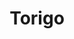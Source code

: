 ---
layout: place
title: "Torigo"
permalink: /new-york/floral-park/torigo.html
stateAbbr: NY
stateName: New York
cityName: Floral Park
seo:
  name: "Torigo"
  type: Restaurant
  links: https://www.torigorestaurant.com/
description: "Casual Japanese outpost offering a roster of rolls & tempura, plus fried ice cream for dessert. Torigo serves delicious sushi in Floral Park, New York. Try fresh Japanese dishes for a great dining experience. Available for takeout, delivery, lunch, and dinner."
place_id: ChIJL33hHVliwokRc8B-PlqI2Xs
photos:
  - name: >-
      places/ChIJL33hHVliwokRc8B-PlqI2Xs/photos/AeeoHcLZOgNTNnUKkRKc9FCfNroWagoSOEbmUrEdyqx6_kOPA1Rli3hcsQNdJhIUQ66NdhL08scN4t9rTeVqimTtiqo5CEvqUxwHshI5UzDAU_VBUX9y4gH0Q7dRk2C8B9gAV1ErqJsynmxQLNekIIqrp6X5UYyNk8z2oYvyIl9l6LMY-As0UfNp0ydRuK8bjoqDaGShNbSjDqyCu607jBsPtLcOj1FVcQuhXvfOX4nrOdgzpgharLIFuMUj1Djv7F2zk7KZ3BKFG7ByOaiSCbPInAepoAzlGcW_Z4mJTZe1QN3I1TB0CO89TvTgNaTtR-wq9GSCY1YZzkKtn5NjHp0bRfp_OtQUa4Dbvo6crq4MyTMJm4ovRwWV2kbns2vtEeuTvz0f3Awx_EgBeEIi-cf1q9HlDjQDAl85snw6ZWTIoCgPlioG
    widthPx: 4032
    heightPx: 3024
    authorAttributions:
      - displayName: Philip Toh
        uri: https://maps.google.com/maps/contrib/102385117742600257586
        photoUri: >-
          https://lh3.googleusercontent.com/a-/ALV-UjWuZGxNsuQtKGQPOLtptIolSoRkFS1p5uRn7NtxLmpRZIF2r-V7=s100-p-k-no-mo
    flagContentUri: >-
      https://www.google.com/local/imagery/report/?cb_client=maps_api_places.places_api&image_key=!1e10!2sCIHM0ogKEICAgICBkYzFwAE&hl=en-US
    googleMapsUri: >-
      https://www.google.com/maps/place//data=!3m4!1e2!3m2!1sCIHM0ogKEICAgICBkYzFwAE!2e10!4m2!3m1!1s0x89c262591de17d2f:0x7bd9885a3e7ec073
  - name: >-
      places/ChIJL33hHVliwokRc8B-PlqI2Xs/photos/AeeoHcJ1jYLr8NE1JgxY6D24lDu2ERNgS_qH7ZD9dJ3lzKDVSk0K4JtkOGmSje5Cm1cPSIkqgEW9VLmJXq_cYAoftqBf6hjQu0ALv368_3dQOPE5yaXJAQMoVkf8_A6M5HGS_pX7_dXCaaYJbTmT_fJwGsEN5bUyPhxz68Xc9fSx2FsBYYmvWlJiB93yjl9-jo1sj0d9wHMqN_49SNDtS50xdrj0YmSDt0ShgPrCfQzbpbuXpvU3mTdWNNKb0fDhqKCqn-KrUoDduewec2nocUETFPFbusIWAA_RSwcKVjgxH8YAs_DRum2eR6jBjlnqDqlKKdwWVgBjGt_lxJrqYkcVGd1yW5YKiYzjrhQZksYoNy8Znzq0pPmRFFhbxZAXG7u-wZ4jnzdwoQbBFUqX9a6TEfgW2KYc7z3lIcOhAPHfrGGLU-jb
    widthPx: 4030
    heightPx: 2707
    authorAttributions:
      - displayName: Maria Ottomanelli Realtor
        uri: https://maps.google.com/maps/contrib/100419983524307559462
        photoUri: >-
          https://lh3.googleusercontent.com/a-/ALV-UjUUThaRawnmDyzEsQ72ljGa5Edn_Ufrv7rh2O1jfvrBeTgrCNmA2Q=s100-p-k-no-mo
    flagContentUri: >-
      https://www.google.com/local/imagery/report/?cb_client=maps_api_places.places_api&image_key=!1e10!2sCIHM0ogKEICAgICG6qLt_AE&hl=en-US
    googleMapsUri: >-
      https://www.google.com/maps/place//data=!3m4!1e2!3m2!1sCIHM0ogKEICAgICG6qLt_AE!2e10!4m2!3m1!1s0x89c262591de17d2f:0x7bd9885a3e7ec073
  - name: >-
      places/ChIJL33hHVliwokRc8B-PlqI2Xs/photos/AeeoHcKoRoNI65frH-N7UtV35NKaKeJkQ5Wf_X5Xj810Bi-k-nM5usZhlABhu6jwKqFpb1gnKGKmle1szukiA7Ir81vGtwXq4tTRaY924upV-4yOIDx0tIIde6_INj6DvzeeC5HljH9gkt-6Frj39rQXW2hHX4XjZQqQI5v76sWCMphjWKK8uGqh2WsvGgWzBn0hyYz9wOHThQ1KLFf1-fbQqUgA2u9zEtc6V-CjbTTKgNHY0qiPy_sDYJ3s0Y5BldR999E_74yu1G82tQLqwwOTpOeSDsUmIn8XKki1-G-k1sAJHuJwjEGBaqeXmQjXSOKtO8rjoeb3Oaffmvpnzp-alcXRfhCKEX0NeEQJjB39FfE7MSyRdAIBXoEPoHjWv_8EUxSjsO9KUo_D9GwwpathUS1-O6SsS9mal79P3ZYzKJZsnp-_
    widthPx: 4032
    heightPx: 3024
    authorAttributions:
      - displayName: Gabriel Daboss
        uri: https://maps.google.com/maps/contrib/118146042912162009428
        photoUri: >-
          https://lh3.googleusercontent.com/a-/ALV-UjVpGa88V7jyhMQ11ktMrpkAgbUjfQLjX_OGEClgxTGYAtZFhRbH=s100-p-k-no-mo
    flagContentUri: >-
      https://www.google.com/local/imagery/report/?cb_client=maps_api_places.places_api&image_key=!1e10!2sCIHM0ogKEICAgMCos7yoowE&hl=en-US
    googleMapsUri: >-
      https://www.google.com/maps/place//data=!3m4!1e2!3m2!1sCIHM0ogKEICAgMCos7yoowE!2e10!4m2!3m1!1s0x89c262591de17d2f:0x7bd9885a3e7ec073
  - name: >-
      places/ChIJL33hHVliwokRc8B-PlqI2Xs/photos/AeeoHcKzrkXYpTZKEq5cr7znGJyyOZa4tgl1ilnzf5gjgF0CK4yl9iYV-Yj_nYLaq8Q3qS_A74cBbVhQwCuJF0Ga6xuLNhoq-s36b-jcbb300LoxbhenOSJY2N91Jnf113_BDFMF0rak-Z9ldTHLL-zCI6ycbpZCcRgeL085GlJ-ChVL1Ymy7Y3LA2a_Lm3Mm4Rymyl1mKc8Crl_4o_Um9JHeDnhWVLS7wfxEZbr9QPjVioIrDpM395w_JNqqZz7RKXUIZ4s4orZiJy_hu_jOZFXQaWusDqO3vp4c4e5ww0Zb4jCKh0SWzPuQ-mAmoLHuOwCaZ2bTlJGHOG7N8F2qJSK4zdkCiCFDKi1C8yMNxopDnI_uv1OCVosrHDb5TC5L1TuN4YJHwDIDpAhdQ6zZlruL8CsWnrzSlolNp_8f-wg9w0HPeWo
    widthPx: 4000
    heightPx: 3000
    authorAttributions:
      - displayName: sana pipitkul
        uri: https://maps.google.com/maps/contrib/107687681407779272991
        photoUri: >-
          https://lh3.googleusercontent.com/a-/ALV-UjUQjnz4doi0hBeD3uQL-38VTuBcocWgtTHnBQdCPwX9BW3x0paI2Q=s100-p-k-no-mo
    flagContentUri: >-
      https://www.google.com/local/imagery/report/?cb_client=maps_api_places.places_api&image_key=!1e10!2sCIHM0ogKEICAgIDx9_e2nAE&hl=en-US
    googleMapsUri: >-
      https://www.google.com/maps/place//data=!3m4!1e2!3m2!1sCIHM0ogKEICAgIDx9_e2nAE!2e10!4m2!3m1!1s0x89c262591de17d2f:0x7bd9885a3e7ec073
  - name: >-
      places/ChIJL33hHVliwokRc8B-PlqI2Xs/photos/AeeoHcIo1fqq5D748zr3tkxQLhzC2cdNJMWPXfiaz7Z3PZ_D9UDrmemDwx0W-ddsOUR4BMJETKYKtKAx5wA91sEFDyhH4LJtBOWsr2QCh1qTjtCmJpJMMVbcubzln5Au5y6PwFZffQWaTwTYFWAdTEM2C-ZwHnIdOv1hVYs8OeVjfh-rOeuqNRnbD-_w1HyNb4GzCEZzHJJ7cbbTVCGHTvpZNvxEpRhuJWw8xKLjwnUUs9zFzUYIwGi-qE9wp95S3aOtW1bRt-LEEmqGOorbGdV7_tHTIS9qHS0-umiCxFGSdhJQ31vT8_5xvQMAE96GrlZmwwx5DqZw8jdZTsexjXS7Yk-Ki1zuOYBIafTACOCZ93HPv2QB4ffDoGRqs8RhjVhLV3lnGSeHfSg8ZcZgwNqb89bgymb3kUk6sr0QgH68xBngxwo0
    widthPx: 3024
    heightPx: 4032
    authorAttributions:
      - displayName: Brigitta Danyi
        uri: https://maps.google.com/maps/contrib/104342791402892226165
        photoUri: >-
          https://lh3.googleusercontent.com/a/ACg8ocIrBU06ltQCUGjmPPnUG9luh-eyrEAYUT5nRIxQzqAUs9wd9bM=s100-p-k-no-mo
    flagContentUri: >-
      https://www.google.com/local/imagery/report/?cb_client=maps_api_places.places_api&image_key=!1e10!2sCIHM0ogKEICAgMDA5KjmsAE&hl=en-US
    googleMapsUri: >-
      https://www.google.com/maps/place//data=!3m4!1e2!3m2!1sCIHM0ogKEICAgMDA5KjmsAE!2e10!4m2!3m1!1s0x89c262591de17d2f:0x7bd9885a3e7ec073
  - name: >-
      places/ChIJL33hHVliwokRc8B-PlqI2Xs/photos/AeeoHcJjDQ8YOhkWag-Zu-n1QYSBoIWh6_-lLMd60ChDLcLP6-jTfw3fGgJRV2nYw_sPtpn_59RqfNeKp1Q2NqImRqU16Yy7puiZOvxMqE82NFdW6XQeIn2xbO4GyEJ6Y6XeJ5r2K-PvHESsRxXxYxh8dCMV9QIg8Ie_vkXO5VdTWQMV08o_BEC-6V4Eo4Yyu_auTQz6wGKqMt97G-OXL7OWOanoaATncWCHqFU3qSZuL7xRkJKSFZLtZqVR1ZKysChiSGCVNPPwuvLh1llj1EMpc4XGT4Xqht63buktZZ-UN1dACskbeXaJxPjLhRDFCs9Fa8rduiKWtnEIk-jWGcjuQh3vpJqk_9vQmZE8Q1bJmK8RE5ZcE71BOgsTnU_zJdWuJXVqpz79pChj01oOHfUBvsizP77sPiMyh8RcojTQm8RDIQ
    widthPx: 2881
    heightPx: 3325
    authorAttributions:
      - displayName: Maria Ottomanelli Realtor
        uri: https://maps.google.com/maps/contrib/100419983524307559462
        photoUri: >-
          https://lh3.googleusercontent.com/a-/ALV-UjUUThaRawnmDyzEsQ72ljGa5Edn_Ufrv7rh2O1jfvrBeTgrCNmA2Q=s100-p-k-no-mo
    flagContentUri: >-
      https://www.google.com/local/imagery/report/?cb_client=maps_api_places.places_api&image_key=!1e10!2sCIHM0ogKEICAgIDzxYiqVQ&hl=en-US
    googleMapsUri: >-
      https://www.google.com/maps/place//data=!3m4!1e2!3m2!1sCIHM0ogKEICAgIDzxYiqVQ!2e10!4m2!3m1!1s0x89c262591de17d2f:0x7bd9885a3e7ec073
  - name: >-
      places/ChIJL33hHVliwokRc8B-PlqI2Xs/photos/AeeoHcKf58XMxchoFE2PHMyU0fa1NtRYrvzHWdQjZIkyvJpctquR_jFTLN5yQEnfM9JdeZ0BCC1MZ4eVSOl1qu4mBzCXNpXcShF0eHV7Oms-nnO2WVZQ9Rh0IDGS00_JvuRj0uwuQG2uzINworZMHQbvOaC8EbpwJI1Qrz8A4k7TzsYLTBzf7UynN5uOjp5WqI6bLEyy2oeugpPIQHExoI-bpNhqoXX-4ljEgUWx7an6cBL0mHx8U_Tn8EJ4_ePHfXG1ZqB41oy3F2nzH3S63hkCL-psHteAsWDvBo_Zf0k2hbV0SIbbTrKLOEzCE-JAmp5_ts6h32nLp5G7mkWhBIfvWSQbxQnvmAQTlRliB6nNDnxjurqKuoYMstoIFBCtpKGgB7nkzgOW_YNrDlyJkEJ2mpYAObSib0buTwsew-Cir9OoWMmKnc9ouT5lgsgiQQ
    widthPx: 3600
    heightPx: 4800
    authorAttributions:
      - displayName: Tess
        uri: https://maps.google.com/maps/contrib/108195356198434487802
        photoUri: >-
          https://lh3.googleusercontent.com/a-/ALV-UjW9331Xg8e0Htt9xjGKoqtunkxkIwdHOMlWHLEfYeyTy8X8J-RG=s100-p-k-no-mo
    flagContentUri: >-
      https://www.google.com/local/imagery/report/?cb_client=maps_api_places.places_api&image_key=!1e10!2sCIABIhADycKzdCflJGfdmzMAA4n6&hl=en-US
    googleMapsUri: >-
      https://www.google.com/maps/place//data=!3m4!1e2!3m2!1sCIABIhADycKzdCflJGfdmzMAA4n6!2e10!4m2!3m1!1s0x89c262591de17d2f:0x7bd9885a3e7ec073
  - name: >-
      places/ChIJL33hHVliwokRc8B-PlqI2Xs/photos/AeeoHcLTNgwkdfSLwjtAJPiNXdWfOAreebLRHCbBxzMyXP8faftfsEjj7C09Rr8TvUvhG_6Jsm-Y4lnrTocdCQ7fQXZgcaZl3w0gvfcrruPm8-ixAIVE0LIKLj5zmB6bXxE5drHXnktn2qrb2e6YgKIWKc0NGT03uzEAGXpLnevfqD5mh323m492qw3u2vlTswOmOhtztkAxZzRxqbf6N6u9UgQ2pxtT-2xBQotVSOM6roIsXeOE0fYQsd5eS5YO7Ptu5aBsFnr5aQ9Zj1L-CaZkCqapf6nSabMYIUMP0bXIZrXAf5tc2SzFVJ38uZTNGFjlP3i0CTcULf1_Cmpltg5_oyr-_dKsNbQyA7_ty6WYEakhqQpy2euyl8BwzlDUxbkH4nzJUwMQvdDzUc8xDHINfBgivjO9U_dnj7RSw8R-b6oi3VCh
    widthPx: 3840
    heightPx: 2088
    authorAttributions:
      - displayName: Maria Ottomanelli Realtor
        uri: https://maps.google.com/maps/contrib/100419983524307559462
        photoUri: >-
          https://lh3.googleusercontent.com/a-/ALV-UjUUThaRawnmDyzEsQ72ljGa5Edn_Ufrv7rh2O1jfvrBeTgrCNmA2Q=s100-p-k-no-mo
    flagContentUri: >-
      https://www.google.com/local/imagery/report/?cb_client=maps_api_places.places_api&image_key=!1e10!2sCIHM0ogKEICAgIDzxfD1jwE&hl=en-US
    googleMapsUri: >-
      https://www.google.com/maps/place//data=!3m4!1e2!3m2!1sCIHM0ogKEICAgIDzxfD1jwE!2e10!4m2!3m1!1s0x89c262591de17d2f:0x7bd9885a3e7ec073
  - name: >-
      places/ChIJL33hHVliwokRc8B-PlqI2Xs/photos/AeeoHcKX3xm804so35nB8fnuhz08KD984Wv5zreB8dlGtc6xF7KDVP-CGIg0r1TS94NBlr_wF80E8PEUNo5_toqOdTn2G0NV3lEJnHbbKWrN_5zbSMKyzI7ZV4zsCXCnfq6H1WKENNE2utZYfY5aroPbBVy135jDgJYyIZDCI3cu5cO-FseSUrbg7RIuGsEGq0dxdAcbzBXHQ08RTv6ruLkbfK46DasJciWjK3DCxxiQhzMEgihumxEf1T7HKXZNAtD0vKsEzXWcaRnErvZrBMM4SS0ub1fUXiMvt5fME1Coq0XokBczIb0GoUELsxFYCDp5Krh3q-hEX40RsD-YanL9wheaOmW1eC7pqEmBKag2CjKlXI3TWO4gUI3YkUiN0hP_uvzNlpvb6T808QCTvCHy_X-1hmDw-gkx6PMIWKixYWJdtQei
    widthPx: 3024
    heightPx: 3024
    authorAttributions:
      - displayName: Vanessa LIN
        uri: https://maps.google.com/maps/contrib/107647698383843276697
        photoUri: >-
          https://lh3.googleusercontent.com/a-/ALV-UjVpaAXgObOg9piztURkoD2wiD6-VG9PWpIsY0ybhUnCm1ttpcM9=s100-p-k-no-mo
    flagContentUri: >-
      https://www.google.com/local/imagery/report/?cb_client=maps_api_places.places_api&image_key=!1e10!2sCIHM0ogKEICAgIC6gqPT2AE&hl=en-US
    googleMapsUri: >-
      https://www.google.com/maps/place//data=!3m4!1e2!3m2!1sCIHM0ogKEICAgIC6gqPT2AE!2e10!4m2!3m1!1s0x89c262591de17d2f:0x7bd9885a3e7ec073
  - name: >-
      places/ChIJL33hHVliwokRc8B-PlqI2Xs/photos/AeeoHcKWxQCPNIVCOPh2tjSUgdtCDNtYMclLMH1x69yZHsbz2eHk-gkr8v6NceeEFxiG-tcrwb230oWUcsa4v5hstXuABqJT9QLwmZ3SjC4ceVJ1o8AS5uHYJGLR3XfTv26sPHP-PNfuoEIXpQXfCsXczrM0jQmqSuiXQt5_WCB6itTqFKsRIPf8AzWnv_WR1znQL_DmLs2uUELWB1rTTz7oD9jrcFYJqaynjsKMpYENFp33sRBQa5MjcX1hQn6DtUr2rLMtRa4eICzFYWfcmdluNa_NQShTFUeuxhMXIKvnmfsCwE08fdgyCFwLj0NnbWVXbvE-xSeu1YSpFZIWnxzr_plDUN3cPvgUWLyM899oHzgodXWTqNuiAuu9iKULlzZOKooCP37HJjzZSNzWUcCQAVGhu6Dh-owwV6okWkHX2xA12wHc
    widthPx: 3024
    heightPx: 3024
    authorAttributions:
      - displayName: Naomi Cheung
        uri: https://maps.google.com/maps/contrib/101474020484708302283
        photoUri: >-
          https://lh3.googleusercontent.com/a/ACg8ocL_TkyNBmT9rnzFaqs_owWe4JcKpoZGagFD-bwwnJtN7AvcZLaD=s100-p-k-no-mo
    flagContentUri: >-
      https://www.google.com/local/imagery/report/?cb_client=maps_api_places.places_api&image_key=!1e10!2sCIHM0ogKEICAgICfx-jArAE&hl=en-US
    googleMapsUri: >-
      https://www.google.com/maps/place//data=!3m4!1e2!3m2!1sCIHM0ogKEICAgICfx-jArAE!2e10!4m2!3m1!1s0x89c262591de17d2f:0x7bd9885a3e7ec073
address: 196 Jericho Turnpike, Floral Park, NY 11001, USA
street: 196 Jericho Turnpike
city: Floral Park
state: NY
zip: '11001'
country: USA
neighborhood: null
latitude: '40.728499'
longitude: '-73.703775'
accessibility_options:
  wheelchairAccessibleParking: true
  wheelchairAccessibleEntrance: true
  wheelchairAccessibleSeating: true
business_status: OPERATIONAL
name: Torigo
google_maps_links:
  directionsUri: >-
    https://www.google.com/maps/dir//''/data=!4m7!4m6!1m1!4e2!1m2!1m1!1s0x89c262591de17d2f:0x7bd9885a3e7ec073!3e0
  placeUri: https://maps.google.com/?cid=8924314057788276851
  writeAReviewUri: >-
    https://www.google.com/maps/place//data=!4m3!3m2!1s0x89c262591de17d2f:0x7bd9885a3e7ec073!12e1
  reviewsUri: >-
    https://www.google.com/maps/place//data=!4m4!3m3!1s0x89c262591de17d2f:0x7bd9885a3e7ec073!9m1!1b1
  photosUri: >-
    https://www.google.com/maps/place//data=!4m3!3m2!1s0x89c262591de17d2f:0x7bd9885a3e7ec073!10e5
primary_type: Japanese Restaurant
opening_hours:
  regular: null
  current: null
secondary_opening_hours:
  regular:
    weekdayDescriptions: null
    type: null
  current:
    weekdayDescriptions: null
    type: null
phone: (516) 352-1116
price_level: PRICE_LEVEL_MODERATE
price_range: null
rating: '4.6'
rating_count: 0
website: https://www.torigorestaurant.com/
reviews:
  - name: >-
      places/ChIJL33hHVliwokRc8B-PlqI2Xs/reviews/ChZDSUhNMG9nS0VJQ0FnSURYbDdIbEh3EAE
    relativePublishTimeDescription: 5 months ago
    rating: 5
    text:
      text: >-
        The food is always delicious and fresh!! Best sushi I’ve ever had and
        I’m a HUGE sushi fan. They’re kitchen entrees are full of flavor you
        want to lick the plate clean. Definitely a hidden gem and worth the
        visit.
      languageCode: en
    originalText:
      text: >-
        The food is always delicious and fresh!! Best sushi I’ve ever had and
        I’m a HUGE sushi fan. They’re kitchen entrees are full of flavor you
        want to lick the plate clean. Definitely a hidden gem and worth the
        visit.
      languageCode: en
    authorAttribution:
      displayName: Carolina Carvajal
      uri: https://www.google.com/maps/contrib/101404604324640309391/reviews
      photoUri: >-
        https://lh3.googleusercontent.com/a-/ALV-UjXZwQJQxCN991FoC90OuWoyoNB2-w_9OQC8jyQFECRWbp9ZbAp0nQ=s128-c0x00000000-cc-rp-mo-ba3
    publishTime: '2024-10-31T20:44:30.456321Z'
    flagContentUri: >-
      https://www.google.com/local/review/rap/report?postId=ChZDSUhNMG9nS0VJQ0FnSURYbDdIbEh3EAE&d=17924085&t=1
    googleMapsUri: >-
      https://www.google.com/maps/reviews/data=!4m6!14m5!1m4!2m3!1sChZDSUhNMG9nS0VJQ0FnSURYbDdIbEh3EAE!2m1!1s0x89c262591de17d2f:0x7bd9885a3e7ec073
  - name: >-
      places/ChIJL33hHVliwokRc8B-PlqI2Xs/reviews/ChZDSUhNMG9nS0VJQ0FnTURBNUtqbVVBEAE
    relativePublishTimeDescription: 2 months ago
    rating: 5
    text:
      text: >-
        Fresh delicious! The sushi makers were friendly and helpful. Inari spicy
        tuna and fresh veggie rolls what I ordered. Definitely come back for
        more!!
      languageCode: en
    originalText:
      text: >-
        Fresh delicious! The sushi makers were friendly and helpful. Inari spicy
        tuna and fresh veggie rolls what I ordered. Definitely come back for
        more!!
      languageCode: en
    authorAttribution:
      displayName: Brigitta Danyi
      uri: https://www.google.com/maps/contrib/104342791402892226165/reviews
      photoUri: >-
        https://lh3.googleusercontent.com/a/ACg8ocIrBU06ltQCUGjmPPnUG9luh-eyrEAYUT5nRIxQzqAUs9wd9bM=s128-c0x00000000-cc-rp-mo-ba6
    publishTime: '2025-02-07T04:06:36.173529Z'
    flagContentUri: >-
      https://www.google.com/local/review/rap/report?postId=ChZDSUhNMG9nS0VJQ0FnTURBNUtqbVVBEAE&d=17924085&t=1
    googleMapsUri: >-
      https://www.google.com/maps/reviews/data=!4m6!14m5!1m4!2m3!1sChZDSUhNMG9nS0VJQ0FnTURBNUtqbVVBEAE!2m1!1s0x89c262591de17d2f:0x7bd9885a3e7ec073
  - name: >-
      places/ChIJL33hHVliwokRc8B-PlqI2Xs/reviews/ChdDSUhNMG9nS0VJQ0FnTUNRbkpiZHF3RRAB
    relativePublishTimeDescription: a month ago
    rating: 5
    text:
      text: >-
        Very busy when we went and I can totally understand why. Its a quality
        spot. Great atmosphere. Would highly recommend anyone to come in just
        make sure to call in advance for seating!
      languageCode: en
    originalText:
      text: >-
        Very busy when we went and I can totally understand why. Its a quality
        spot. Great atmosphere. Would highly recommend anyone to come in just
        make sure to call in advance for seating!
      languageCode: en
    authorAttribution:
      displayName: Issei Kohama
      uri: https://www.google.com/maps/contrib/115490214154525232162/reviews
      photoUri: >-
        https://lh3.googleusercontent.com/a-/ALV-UjXugsEj446QhxzAz8WfXSxD3izbGUDPFGQuHu9ht4qLSPBfC0I=s128-c0x00000000-cc-rp-mo-ba4
    publishTime: '2025-03-02T20:04:33.962617Z'
    flagContentUri: >-
      https://www.google.com/local/review/rap/report?postId=ChdDSUhNMG9nS0VJQ0FnTUNRbkpiZHF3RRAB&d=17924085&t=1
    googleMapsUri: >-
      https://www.google.com/maps/reviews/data=!4m6!14m5!1m4!2m3!1sChdDSUhNMG9nS0VJQ0FnTUNRbkpiZHF3RRAB!2m1!1s0x89c262591de17d2f:0x7bd9885a3e7ec073
  - name: >-
      places/ChIJL33hHVliwokRc8B-PlqI2Xs/reviews/ChdDSUhNMG9nS0VJQ0FnTUN3cF9IcDdRRRAB
    relativePublishTimeDescription: 3 weeks ago
    rating: 5
    text:
      text: >-
        What a wonderful place. Quiet, unassuming, and dimly-lit, this was the
        perfect place for a lunch. Their bentos are perfect proportions with
        wonderful flavor, and our server was very kind. The sushi bar looked
        beautiful too, though we were at a table.
      languageCode: en
    originalText:
      text: >-
        What a wonderful place. Quiet, unassuming, and dimly-lit, this was the
        perfect place for a lunch. Their bentos are perfect proportions with
        wonderful flavor, and our server was very kind. The sushi bar looked
        beautiful too, though we were at a table.
      languageCode: en
    authorAttribution:
      displayName: Tess
      uri: https://www.google.com/maps/contrib/108195356198434487802/reviews
      photoUri: >-
        https://lh3.googleusercontent.com/a-/ALV-UjW9331Xg8e0Htt9xjGKoqtunkxkIwdHOMlWHLEfYeyTy8X8J-RG=s128-c0x00000000-cc-rp-mo-ba5
    publishTime: '2025-03-21T17:02:41.049957Z'
    flagContentUri: >-
      https://www.google.com/local/review/rap/report?postId=ChdDSUhNMG9nS0VJQ0FnTUN3cF9IcDdRRRAB&d=17924085&t=1
    googleMapsUri: >-
      https://www.google.com/maps/reviews/data=!4m6!14m5!1m4!2m3!1sChdDSUhNMG9nS0VJQ0FnTUN3cF9IcDdRRRAB!2m1!1s0x89c262591de17d2f:0x7bd9885a3e7ec073
  - name: >-
      places/ChIJL33hHVliwokRc8B-PlqI2Xs/reviews/ChdDSUhNMG9nS0VJQ0FnSURmNWVPbXJBRRAB
    relativePublishTimeDescription: 3 months ago
    rating: 1
    text:
      text: >-
        I had a terrible experience at this restaurant and will never dine here
        again. Tipping is optional, and after the service I received, I didn’t
        feel it was deserved. The server didn’t show basic courtesy—no “How’s
        your day?” or any effort to make me feel welcomed. When I mentioned that
        my cup was dirty, she had an attitude instead of addressing the issue
        professionally.


        As I was getting up to leave, she came over to my table, opened the
        check folder, and said, “No tip?” At first, I didn’t hear her because I
        had my headphones on. When I took them off, she repeated, “You didn’t
        leave a tip?” I told her, “No, I am not.” She then threw the folder down
        and walked away. I was stunned and thought, “What the hell?”


        I calmly said, “You don’t have to be rude.” I didn’t raise my voice, but
        her coworkers overheard me. One of them said, “Thank you for dining and
        have a good night,” which felt awkward and insincere. I didn’t respond
        because, honestly, I was shocked by the whole situation. This server did
        the bare minimum—couldn’t even pretend to care about providing decent
        service—and then had the nerve to ask for a tip after acting so
        unprofessional.


        I paid for my meal, and that’s all I owe. I thought about whether I
        should’ve tipped, but no—why reward someone who can’t show basic
        decency? I got dressed up and came out to enjoy myself and clear my
        mind, and instead, I was met with rude and dismissive service.
      languageCode: en
    originalText:
      text: >-
        I had a terrible experience at this restaurant and will never dine here
        again. Tipping is optional, and after the service I received, I didn’t
        feel it was deserved. The server didn’t show basic courtesy—no “How’s
        your day?” or any effort to make me feel welcomed. When I mentioned that
        my cup was dirty, she had an attitude instead of addressing the issue
        professionally.


        As I was getting up to leave, she came over to my table, opened the
        check folder, and said, “No tip?” At first, I didn’t hear her because I
        had my headphones on. When I took them off, she repeated, “You didn’t
        leave a tip?” I told her, “No, I am not.” She then threw the folder down
        and walked away. I was stunned and thought, “What the hell?”


        I calmly said, “You don’t have to be rude.” I didn’t raise my voice, but
        her coworkers overheard me. One of them said, “Thank you for dining and
        have a good night,” which felt awkward and insincere. I didn’t respond
        because, honestly, I was shocked by the whole situation. This server did
        the bare minimum—couldn’t even pretend to care about providing decent
        service—and then had the nerve to ask for a tip after acting so
        unprofessional.


        I paid for my meal, and that’s all I owe. I thought about whether I
        should’ve tipped, but no—why reward someone who can’t show basic
        decency? I got dressed up and came out to enjoy myself and clear my
        mind, and instead, I was met with rude and dismissive service.
      languageCode: en
    authorAttribution:
      displayName: Janell Salmon
      uri: https://www.google.com/maps/contrib/106357963141796244492/reviews
      photoUri: >-
        https://lh3.googleusercontent.com/a-/ALV-UjW1cJtEVGUXXCUJPx33WCYf-eBO0kuSlTVC53FySg9mbFRP7jPA=s128-c0x00000000-cc-rp-mo
    publishTime: '2025-01-08T17:48:11.708467Z'
    flagContentUri: >-
      https://www.google.com/local/review/rap/report?postId=ChdDSUhNMG9nS0VJQ0FnSURmNWVPbXJBRRAB&d=17924085&t=1
    googleMapsUri: >-
      https://www.google.com/maps/reviews/data=!4m6!14m5!1m4!2m3!1sChdDSUhNMG9nS0VJQ0FnSURmNWVPbXJBRRAB!2m1!1s0x89c262591de17d2f:0x7bd9885a3e7ec073
parking_options:
  paidParkingLot: true
  paidStreetParking: true
  valetParking: false
payment_options:
  acceptsCreditCards: true
  acceptsDebitCards: true
  acceptsCashOnly: false
  acceptsNfc: true
allow_dogs: null
curbside_pickup: true
delivery: true
dine_in: true
good_for_children: null
good_for_groups: true
good_for_sports: false
live_music: false
menu_for_children: false
outdoor_seating: false
reservable: true
restroom: true
serves_beer: true
serves_breakfast: false
serves_brunch: false
serves_cocktails: true
serves_coffee: false
serves_dinner: true
serves_dessert: true
serves_lunch: true
serves_vegetarian_food: null
serves_wine: true
takeout: true
update_category: essentials
summary: >-
  Casual Japanese outpost offering a roster of rolls & tempura, plus fried ice
  cream for dessert.

---